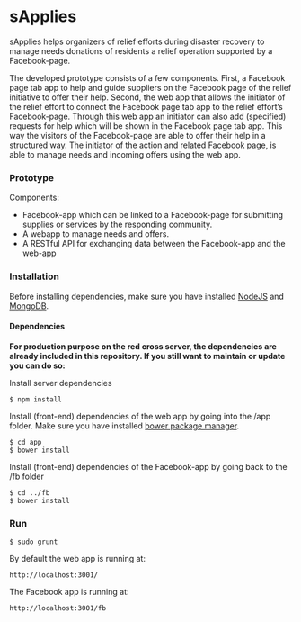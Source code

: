 # sApplies

sApplies helps organizers of relief efforts during disaster recovery to manage needs donations of residents a relief operation supported by a Facebook-page.

The developed prototype consists of a few components. First, a Facebook page tab app to help and guide suppliers on the Facebook page of the relief initiative to offer their help. Second, the web app that allows the initiator of the relief effort to connect the Facebook page tab app to the relief effort’s Facebook-page. Through this web app an initiator can also add (specified) requests for help which will be shown in the Facebook page tab app.
This way the visitors of the Facebook-page are able to offer their help in a structured way. The initiator of the action and related Facebook page, is able to manage needs and incoming offers using the web app.

### Prototype

Components:

* Facebook-app which can be linked to a Facebook-page for submitting supplies or services by the responding community.
* A webapp to manage needs and offers.
* A RESTful API for exchanging data between the Facebook-app and the web-app

### Installation

Before installing dependencies, make sure you have installed [NodeJS](http://nodejs.org/) and [MongoDB](http://www.mongodb.com/).

#### Dependencies

__For production purpose on the red cross server, the dependencies are already included in this repository. If you still want to maintain or update you can do so:__

Install server dependencies
```
$ npm install
```

Install (front-end) dependencies of the web app by going into the /app folder. Make sure you have installed [bower package manager](http://bower.io).
```
$ cd app
$ bower install
```

Install (front-end) dependencies of the Facebook-app by going back to the /fb folder

```
$ cd ../fb
$ bower install
```

### Run

```
$ sudo grunt
```

By default the web app is running at:
```
http://localhost:3001/
```

The Facebook app is running at:
```
http://localhost:3001/fb
```